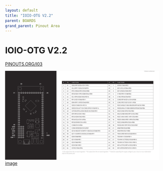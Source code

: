 ```yaml
---
layout: default
title: "IOIO-OTG V2.2"
parent: BOARDS
grand_parent: Pinout Area
---
```


# IOIO-OTG V2.2

<a href="https://www.PINOUTS.ORG/I03">PINOUTS.ORG/I03</a>

![image](./assets/91.png)  
[image](./assets/91.png)

